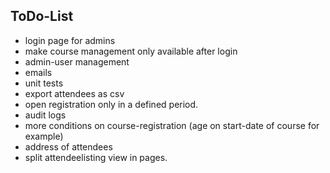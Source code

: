 ## ToDo-List

- login page for admins
- make course management only available after login
- admin-user management
- emails
- unit tests
- export attendees as csv
- open registration only in a defined period.
- audit logs
- more conditions on course-registration (age on start-date of course for example)
- address of attendees
- split attendeelisting view in pages.
